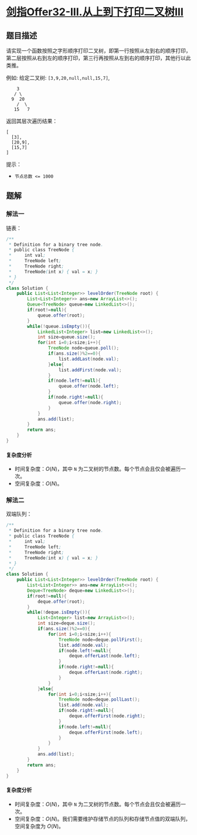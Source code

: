 # [剑指Offer32-III.从上到下打印二叉树III](https://leetcode-cn.com/problems/cong-shang-dao-xia-da-yin-er-cha-shu-iii-lcof/)
## 题目描述
请实现一个函数按照之字形顺序打印二叉树，即第一行按照从左到右的顺序打印，第二层按照从右到左的顺序打印，第三行再按照从左到右的顺序打印，其他行以此类推。

例如:
给定二叉树: `[3,9,20,null,null,15,7]`,
```
    3
   / \
  9  20
    /  \
   15   7
```
返回其层次遍历结果：
```
[
  [3],
  [20,9],
  [15,7]
]
```

提示：

- `节点总数 <= 1000`
## 题解
### 解法一
链表：
```java
/**
 * Definition for a binary tree node.
 * public class TreeNode {
 *     int val;
 *     TreeNode left;
 *     TreeNode right;
 *     TreeNode(int x) { val = x; }
 * }
 */
class Solution {
    public List<List<Integer>> levelOrder(TreeNode root) {
        List<List<Integer>> ans=new ArrayList<>();
        Queue<TreeNode> queue=new LinkedList<>();
        if(root!=null){
            queue.offer(root);
        }
        while(!queue.isEmpty()){
            LinkedList<Integer> list=new LinkedList<>();
            int size=queue.size();
            for(int i=0;i<size;i++){
                TreeNode node=queue.poll();
                if(ans.size()%2==0){
                    list.addLast(node.val);
                }else{
                    list.addFirst(node.val);
                }
                if(node.left!=null){
                    queue.offer(node.left);
                }
                if(node.right!=null){
                    queue.offer(node.right);
                }
            }
            ans.add(list);
        }
        return ans;
    }
}
```
#### 复杂度分析
- 时间复杂度：$O(N)$，其中 `N` 为二叉树的节点数。每个节点会且仅会被遍历一次。
- 空间复杂度：$O(N)$。
### 解法二
双端队列：
```java
/**
 * Definition for a binary tree node.
 * public class TreeNode {
 *     int val;
 *     TreeNode left;
 *     TreeNode right;
 *     TreeNode(int x) { val = x; }
 * }
 */
class Solution {
    public List<List<Integer>> levelOrder(TreeNode root) {
        List<List<Integer>> ans=new ArrayList<>();
        Deque<TreeNode> deque=new LinkedList<>();
        if(root!=null){
            deque.offer(root);
        }
        while(!deque.isEmpty()){
            List<Integer> list=new ArrayList<>();
            int size=deque.size();
            if(ans.size()%2==0){
                for(int i=0;i<size;i++){
                    TreeNode node=deque.pollFirst();
                    list.add(node.val);
                    if(node.left!=null){
                        deque.offerLast(node.left);
                    }
                    if(node.right!=null){
                        deque.offerLast(node.right);
                    }
                }
            }else{
                for(int i=0;i<size;i++){
                    TreeNode node=deque.pollLast();
                    list.add(node.val);
                    if(node.right!=null){
                        deque.offerFirst(node.right);
                    }
                    if(node.left!=null){
                        deque.offerFirst(node.left);
                    }
                }
            }
            ans.add(list);
        }
        return ans;
    }
}
```
#### 复杂度分析
- 时间复杂度：$O(N)$，其中 `N` 为二叉树的节点数。每个节点会且仅会被遍历一次。
- 空间复杂度：$O(N)$。我们需要维护存储节点的队列和存储节点值的双端队列，空间复杂度为 $O(N)$。